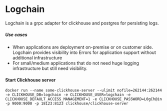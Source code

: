 # Logchain

Logchain is a grpc adapter for clickhouse and postgres for persisting logs.

##### Use cases

- When applications are deployment on-premise or on customer side. Logchain provides visibility into Errors for application support without additional infrastructure
- For small/medium applications that do not need huge logging infrastructure but still need visibility.

#### Start Clickhouse server
```
docker run --name some-clickhouse-server --ulimit nofile=262144:262144 -e CLICKHOUSE_DB=logchain -e CLICKHOUSE_USER=logchain -e CLICKHOUSE_DEFAULT_ACCESS_MANAGEMENT=1 -e CLICKHOUSE_PASSWORD=L0gCh@in -p 9000:9000 -p 18123:8123 clickhouse/clickhouse-server
```
